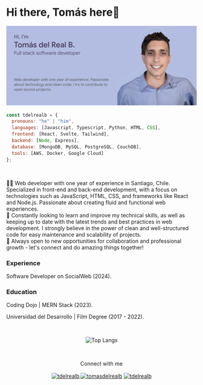 <h1 align='left'>Hi there, Tomás here👋</h1>

<p> 
<img src="./card.png">
</p>

```js
const tdelrealb = {
  pronouns: "he" | "him",
  languages: [Javascript, Typescript, Python, HTML, CSS],
  frontend: [React, Svelte, Tailwind],
  backend: [Node, Express],
  database: [MongoDB, MySQL, PostgreSQL, CouchDB],
  tools: [AWS, Docker, Google Cloud]
};
```
<br>

<p align='left'>👨‍💻 Web developer with one year of experience in Santiago, Chile. Specialized in front-end and back-end development, with a focus on technologies such as JavaScript, HTML, CSS, and frameworks like React and Node.js. Passionate about creating fluid and functional web experiences.

<br>
🧠 Constantly looking to learn and improve my technical skills, as well as keeping up to date with the latest trends and best practices in web development. I strongly believe in the power of clean and well-structured code for easy maintenance and scalability of projects.

<br>
🚀 Always open to new opportunities for collaboration and professional growth - let's connect and do amazing things together!</p>

<h3 align='left'>Experience</h3>
<p align='left'> Software Developer on SocialWeb (2024).</p>

<h3 align='left'>Education</h3>

<p align='left'>Coding Dojo | MERN Stack (2023).</p>
<p align='left'>Universidad del Desarrollo | Film Degree (2017 - 2022).</p>

<br>

<div align='center'>

![Top Langs](https://github-readme-stats.vercel.app/api/top-langs/?username=tdelrealb&hide_progress=true)

</div>

<br>

<p align='center'>Connect with me</p>
<p align='center'>
<a href='https://linkedin.com/in/tdelrealb' target='blank'>
<img align="center" src="https://raw.githubusercontent.com/rahuldkjain/github-profile-readme-generator/master/src/images/icons/Social/linked-in-alt.svg" alt="tdelrealb" height="20" width="30" />
</a>
<a href="https://instagram.com/delrealtomas.dev" target="blank"><img align="center" src="https://raw.githubusercontent.com/rahuldkjain/github-profile-readme-generator/master/src/images/icons/Social/instagram.svg" alt="tomasdelrealb" height="20" width="40" /></a>
<a href="https://discord.gg/tdelrealb" target="blank"><img align="center" src="https://raw.githubusercontent.com/rahuldkjain/github-profile-readme-generator/master/src/images/icons/Social/discord.svg" alt="tdelrealb" height="30" width="40" /></a>
</p>
